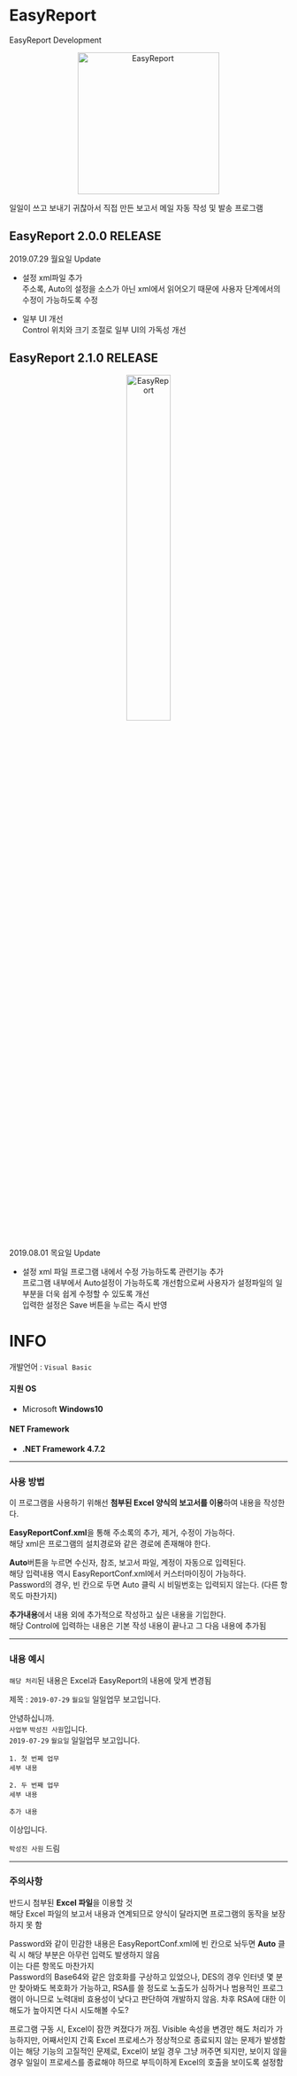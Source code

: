# EasyReport  
EasyReport Development  

<p align="center">
<img src="https://user-images.githubusercontent.com/50317129/62029819-97f9bc00-b21e-11e9-87e7-28c3dafc3951.png" width="256" height="256" alt="EasyReport" title="EasyReport">
</p>

일일이 쓰고 보내기 귀찮아서 직접 만든 보고서 메일 자동 작성 및 발송 프로그램  

## EasyReport 2.0.0 RELEASE 

2019.07.29 월요일 Update

+ 설정 xml파일 추가  
주소록, Auto의 설정을 소스가 아닌 xml에서 읽어오기 때문에 사용자 단계에서의 수정이 가능하도록 수정

+ 일부 UI 개선  
Control 위치와 크기 조절로 일부 UI의 가독성 개선  

## EasyReport 2.1.0 RELEASE  
  
<p align="center">
<img src="https://user-images.githubusercontent.com/50317129/62346493-4f4d4600-b531-11e9-8ca2-8b64faf87174.png" width="40%" height="40%" alt="EasyReport" title="EasyReport">
</p>
  
2019.08.01 목요일 Update

+ 설정 xml 파일 프로그램 내에서 수정 가능하도록 관련기능 추가  
프로그램 내부에서 Auto설정이 가능하도록 개선함으로써 사용자가 설정파일의 일부분을 더욱 쉽게 수정할 수 있도록 개선  
입력한 설정은 Save 버튼을 누르는 즉시 반영  
  
# INFO
  
개발언어 : `Visual Basic`  

#### 지원 OS  
+ Microsoft **Windows10**  
  
#### NET Framework  
+ **.NET Framework 4.7.2**  

---  
### 사용 방법  
이 프로그램을 사용하기 위해선 **첨부된 Excel 양식의 보고서를 이용**하여 내용을 작성한다.  

**EasyReportConf.xml**을 통해 주소록의 추가, 제거, 수정이 가능하다.  
해당 xml은 프로그램의 설치경로와 같은 경로에 존재해야 한다.

**Auto**버튼을 누르면 수신자, 참조, 보고서 파일, 계정이 자동으로 입력된다.  
해당 입력내용 역시 EasyReportConf.xml에서 커스터마이징이 가능하다.  
Password의 경우, 빈 칸으로 두면 Auto 클릭 시 비밀번호는 입력되지 않는다. (다른 항목도 마찬가지)

**추가내용**에서 내용 외에 추가적으로 작성하고 싶은 내용을 기입한다.  
해당 Control에 입력하는 내용은 기본 작성 내용이 끝나고 그 다음 내용에 추가됨

---
### 내용 예시  
`해당 처리`된 내용은 Excel과 EasyReport의 내용에 맞게 변경됨

제목 : `2019-07-29` `월요일` 일일업무 보고입니다.  

안녕하십니까.  
`사업부` `박성진 사원`입니다.  
`2019-07-29` `월요일` 일일업무 보고입니다.  

`1. 첫 번쩨 업무`  
`세부 내용`  

`2. 두 번째 업무`  
`세부 내용`  

`추가 내용`  

이상입니다.  

`박성진 사원` 드림  


---
### 주의사항  
반드시 첨부된 **Excel 파일**을 이용할 것  
해당 Excel 파일의 보고서 내용과 연계되므로 양식이 달라지면 프로그램의 동작을 보장하지 못 함  

Password와 같이 민감한 내용은 EasyReportConf.xml에 빈 칸으로 놔두면 **Auto** 클릭 시 해당 부분은 아무런 입력도 발생하지 않음  
이는 다른 항목도 마찬가지  
Password의 Base64와 같은 암호화를 구상하고 있었으나, DES의 경우 인터넷 몇 분만 찾아봐도 복호화가 가능하고, RSA를 쓸 정도로 노출도가 심하거나 범용적인 프로그램이 아니므로 노력대비 효용성이 낮다고 판단하여 개발하지 않음. 차후 RSA에 대한 이해도가 높아지면 다시 시도해볼 수도?  

프로그램 구동 시, Excel이 잠깐 켜졌다가 꺼짐. Visible 속성을 변경만 해도 처리가 가능하지만, 어째서인지 간혹 Excel 프로세스가 정상적으로 종료되지 않는 문제가 발생함  
이는 해당 기능의 고질적인 문제로, Excel이 보일 경우 그냥 꺼주면 되지만, 보이지 않을 경우 일일이 프로세스를 종료해야 하므로 부득이하게 Excel의 호출을 보이도록 설정함
